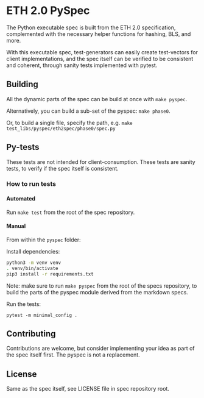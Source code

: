 # ETH 2.0 PySpec

The Python executable spec is built from the ETH 2.0 specification, 
 complemented with the necessary helper functions for hashing, BLS, and more.

With this executable spec,
 test-generators can easily create test-vectors for client implementations,
 and the spec itself can be verified to be consistent and coherent, through sanity tests implemented with pytest.


## Building

All the dynamic parts of the spec can be build at once with `make pyspec`.

Alternatively, you can build a sub-set of the pyspec: `make phase0`.

Or, to build a single file, specify the path, e.g. `make test_libs/pyspec/eth2spec/phase0/spec.py`


## Py-tests

These tests are not intended for client-consumption.
These tests are sanity tests, to verify if the spec itself is consistent.

### How to run tests

#### Automated

Run `make test` from the root of the spec repository.

#### Manual

From within the `pyspec` folder:

Install dependencies:
```bash
python3 -m venv venv
. venv/bin/activate
pip3 install -r requirements.txt
```
Note: make sure to run `make pyspec` from the root of the specs repository,
 to build the parts of the pyspec module derived from the markdown specs.

Run the tests:
```
pytest -m minimal_config .
```


## Contributing

Contributions are welcome, but consider implementing your idea as part of the spec itself first.
The pyspec is not a replacement.


## License

Same as the spec itself, see LICENSE file in spec repository root.
